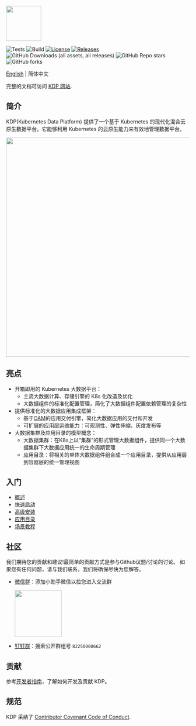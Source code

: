 <p align="left">
<img height="96" src="https://linktime-public.oss-cn-qingdao.aliyuncs.com/linktime-homepage/kdp/kdp-logo.png" />
</p>

![Tests](https://github.com/linktimecloud/kubernetes-data-platform/actions/workflows/unit-test.yml/badge.svg)
![Build](https://github.com/linktimecloud/kubernetes-data-platform/actions/workflows/ci-build.yml/badge.svg)
[![License](https://img.shields.io/badge/License-Apache_2.0-blue.svg)](https://opensource.org/licenses/Apache-2.0)
[![Releases](https://img.shields.io/github/release/linktimecloud/kubernetes-data-platform/all.svg?style=flat-square)](https://github.com/linktimecloud/kubernetes-data-platform/releases)
![GitHub Downloads (all assets, all releases)](https://img.shields.io/github/downloads/linktimecloud/kubernetes-data-platform/total)
![GitHub Repo stars](https://img.shields.io/github/stars/linktimecloud/kubernetes-data-platform)
![GitHub forks](https://img.shields.io/github/forks/linktimecloud/kubernetes-data-platform)

[English](./README.md) | 简体中文

完整的文档可访问 [KDP 网站](https://linktimecloud.github.io/kubernetes-data-platform/).

## 简介
KDP(Kubernetes Data Platform) 提供了一个基于 Kubernetes 的现代化混合云原生数据平台。它能够利用 Kubernetes 的云原生能力来有效地管理数据平台。

<p align="left">
<img width="800" height="600" src="https://linktime-public.oss-cn-qingdao.aliyuncs.com/linktime-homepage/kdp/kdp-archi.png" />
</p>

## 亮点
* 开箱即用的 Kubernetes 大数据平台：
  * 主流大数据计算、存储引擎的 K8s 化改造及优化
  * 大数据组件的标准化配置管理，简化了大数据组件配置依赖管理的复杂性
* 提供标准化的大数据应用集成框架：
  * 基于[OAM](https://oam.dev/)的应用交付引擎，简化大数据应用的交付和开发
  * 可扩展的应用层运维能力：可观测性、弹性伸缩、灰度发布等
* 大数据集群及应用目录的模型概念：
  * 大数据集群：在K8s上以“集群”的形式管理大数据组件，提供同一个大数据集群下大数据应用统一的生命周期管理
  * 应用目录：将相关的单体大数据组件组合成一个应用目录，提供从应用层到容器层的统一管理视图

## 入门
* [概述](./docs/zh/getting-started/overview.md)
* [快速启动](./docs/zh/getting-started/quick-start.md)
* [高级安装](./docs/zh/getting-started/advanced-install.md)
* [应用目录](./docs/zh/catalog-overview/catalogs.md)
* [场景教程](./docs/zh/user-tutorials/tutorials.md)

## 社区

我们期待您的贡献和建议!最简单的贡献方式是参与Github议题/讨论的讨论。
如果您有任何问题，请与我们联系，我们将确保尽快为您解答。
* [微信群](https://www.wechat.com/)：添加小助手微信以拉您进入交流群
  <p align="left">
  <img width="128" height="128" src="https://linktime-public.oss-cn-qingdao.aliyuncs.com/linktime-homepage/kdp/kdp-broker-wechat.png" />
  </p>

* [钉钉群](https://www.dingtalk.com/)：搜索公开群组号 `82250000662`

## 贡献
参考[开发者指南](docs/zh/developer-guide/developer-guide.md)，了解如何开发及贡献 KDP。

## 规范
KDP 采纳了 [Contributor Covenant Code of Conduct](https://www.contributor-covenant.org/).
